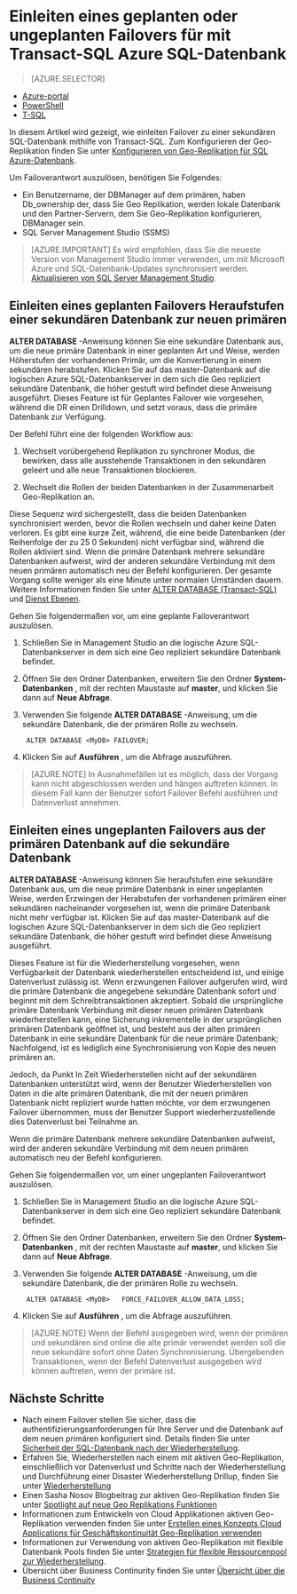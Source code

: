 <properties 
    pageTitle="Einleiten einen geplanten oder ungeplanten Failover für SQL-Datenbank mit Transact-SQL Azure | Microsoft Azure" 
    description="Einleiten eines geplanten oder ungeplanten Failovers für mit Transact-SQL Azure SQL-Datenbank" 
    services="sql-database" 
    documentationCenter="" 
    authors="CarlRabeler" 
    manager="jhubbard" 
    editor=""/>

<tags
    ms.service="sql-database"
    ms.devlang="NA"
    ms.topic="article"
    ms.tgt_pltfrm="NA"
    ms.workload="data-management"
    ms.date="08/29/2016"
    ms.author="carlrab"/>

# <a name="initiate-a-planned-or-unplanned-failover-for-azure-sql-database-with-transact-sql"></a>Einleiten eines geplanten oder ungeplanten Failovers für mit Transact-SQL Azure SQL-Datenbank


> [AZURE.SELECTOR]
- [Azure-portal](sql-database-geo-replication-failover-portal.md)
- [PowerShell](sql-database-geo-replication-failover-powershell.md)
- [T-SQL](sql-database-geo-replication-failover-transact-sql.md)


In diesem Artikel wird gezeigt, wie einleiten Failover zu einer sekundären SQL-Datenbank mithilfe von Transact-SQL. Zum Konfigurieren der Geo-Replikation finden Sie unter [Konfigurieren von Geo-Replikation für SQL Azure-Datenbank](sql-database-geo-replication-transact-sql.md).



Um Failoverantwort auszulösen, benötigen Sie Folgendes:

- Ein Benutzername, der DBManager auf dem primären, haben Db_ownership der, dass Sie Geo Replikation, werden lokale Datenbank und den Partner-Servern, dem Sie Geo-Replikation konfigurieren, DBManager sein.
- SQL Server Management Studio (SSMS)


> [AZURE.IMPORTANT] Es wird empfohlen, dass Sie die neueste Version von Management Studio immer verwenden, um mit Microsoft Azure und SQL-Datenbank-Updates synchronisiert werden. [Aktualisieren von SQL Server Management Studio](https://msdn.microsoft.com/library/mt238290.aspx).




## <a name="initiate-a-planned-failover-promoting-a-secondary-database-to-become-the-new-primary"></a>Einleiten eines geplanten Failovers Heraufstufen einer sekundären Datenbank zur neuen primären

**ALTER DATABASE** -Anweisung können Sie eine sekundäre Datenbank aus, um die neue primäre Datenbank in einer geplanten Art und Weise, werden Höherstufen der vorhandenen Primär, um die Konvertierung in einem sekundären herabstufen. Klicken Sie auf das master-Datenbank auf die logischen Azure SQL-Datenbankserver in dem sich die Geo repliziert sekundäre Datenbank, die höher gestuft wird befindet diese Anweisung ausgeführt. Dieses Feature ist für Geplantes Failover wie vorgesehen, während die DR einen Drilldown, und setzt voraus, dass die primäre Datenbank zur Verfügung.

Der Befehl führt eine der folgenden Workflow aus:

1. Wechselt vorübergehend Replikation zu synchroner Modus, die bewirken, dass alle ausstehende Transaktionen in den sekundären geleert und alle neue Transaktionen blockieren.

2. Wechselt die Rollen der beiden Datenbanken in der Zusammenarbeit Geo-Replikation an.  

Diese Sequenz wird sichergestellt, dass die beiden Datenbanken synchronisiert werden, bevor die Rollen wechseln und daher keine Daten verloren. Es gibt eine kurze Zeit, während, die eine beide Datenbanken (der Reihenfolge der zu 25 0 Sekunden) nicht verfügbar sind, während die Rollen aktiviert sind. Wenn die primäre Datenbank mehrere sekundäre Datenbanken aufweist, wird der anderen sekundäre Verbindung mit dem neuen primären automatisch neu der Befehl konfigurieren.  Der gesamte Vorgang sollte weniger als eine Minute unter normalen Umständen dauern. Weitere Informationen finden Sie unter [ALTER DATABASE (Transact-SQL)](https://msdn.microsoft.com/library/mt574871.aspx) und [Dienst Ebenen](sql-database-service-tiers.md).


Gehen Sie folgendermaßen vor, um eine geplante Failoverantwort auszulösen.

1. Schließen Sie in Management Studio an die logische Azure SQL-Datenbankserver in dem sich eine Geo repliziert sekundäre Datenbank befindet.

2. Öffnen Sie den Ordner Datenbanken, erweitern Sie den Ordner **System-Datenbanken** , mit der rechten Maustaste auf **master**, und klicken Sie dann auf **Neue Abfrage**.

3. Verwenden Sie folgende **ALTER DATABASE** -Anweisung, um die sekundäre Datenbank, die der primären Rolle zu wechseln.

        ALTER DATABASE <MyDB> FAILOVER;

4. Klicken Sie auf **Ausführen** , um die Abfrage auszuführen.

>[AZURE.NOTE] In Ausnahmefällen ist es möglich, dass der Vorgang kann nicht abgeschlossen werden und hängen auftreten können. In diesem Fall kann der Benutzer sofort Failover Befehl ausführen und Datenverlust annehmen.


## <a name="initiate-an-unplanned-failover-from-the-primary-database-to-the-secondary-database"></a>Einleiten eines ungeplanten Failovers aus der primären Datenbank auf die sekundäre Datenbank

**ALTER DATABASE** -Anweisung können Sie heraufstufen eine sekundäre Datenbank aus, um die neue primäre Datenbank in einer ungeplanten Weise, werden Erzwingen der Herabstufen der vorhandenen primären einer sekundären nacheinander vorgesehen ist, wenn die primäre Datenbank nicht mehr verfügbar ist. Klicken Sie auf das master-Datenbank auf die logischen Azure SQL-Datenbankserver in dem sich die Geo repliziert sekundäre Datenbank, die höher gestuft wird befindet diese Anweisung ausgeführt.

Dieses Feature ist für die Wiederherstellung vorgesehen, wenn Verfügbarkeit der Datenbank wiederherstellen entscheidend ist, und einige Datenverlust zulässig ist. Wenn erzwungenen Failover aufgerufen wird, wird die primäre Datenbank die angegebene sekundäre Datenbank sofort und beginnt mit dem Schreibtransaktionen akzeptiert. Sobald die ursprüngliche primäre Datenbank Verbindung mit dieser neuen primären Datenbank wiederherstellen kann, eine Sicherung inkrementelle in der ursprünglichen primären Datenbank geöffnet ist, und besteht aus der alten primären Datenbank in eine sekundäre Datenbank für die neue primäre Datenbank; Nachfolgend, ist es lediglich eine Synchronisierung von Kopie des neuen primären an.

Jedoch, da Punkt In Zeit Wiederherstellen nicht auf der sekundären Datenbanken unterstützt wird, wenn der Benutzer Wiederherstellen von Daten in die alte primären Datenbank, die mit der neuen primären Datenbank nicht repliziert wurde hatten möchte, vor dem erzwungenen Failover übernommen, muss der Benutzer Support wiederherzustellende dies Datenverlust bei Teilnahme an.

Wenn die primäre Datenbank mehrere sekundäre Datenbanken aufweist, wird der anderen sekundäre Verbindung mit dem neuen primären automatisch neu der Befehl konfigurieren.

Gehen Sie folgendermaßen vor, um einer ungeplanten Failoverantwort auszulösen.

1. Schließen Sie in Management Studio an die logische Azure SQL-Datenbankserver in dem sich eine Geo repliziert sekundäre Datenbank befindet.

2. Öffnen Sie den Ordner Datenbanken, erweitern Sie den Ordner **System-Datenbanken** , mit der rechten Maustaste auf **master**, und klicken Sie dann auf **Neue Abfrage**.

3. Verwenden Sie folgende **ALTER DATABASE** -Anweisung, um die sekundäre Datenbank, die der primären Rolle zu wechseln.

        ALTER DATABASE <MyDB>   FORCE_FAILOVER_ALLOW_DATA_LOSS;

4. Klicken Sie auf **Ausführen** , um die Abfrage auszuführen.

>[AZURE.NOTE] Wenn der Befehl ausgegeben wird, wenn der primären und sekundären sind online die alte primär verwendet werden soll die neue sekundäre sofort ohne Daten Synchronisierung. Übergebenden Transaktionen, wenn der Befehl Datenverlust ausgegeben wird können auftreten, wenn der primäre ist.



## <a name="next-steps"></a>Nächste Schritte   

- Nach einem Failover stellen Sie sicher, dass die authentifizierungsanforderungen für Ihre Server und die Datenbank auf dem neuen primären konfiguriert sind. Details finden Sie unter [Sicherheit der SQL-Datenbank nach der Wiederherstellung](sql-database-geo-replication-security-config.md).
- Erfahren Sie, Wiederherstellen nach einem mit aktiven Geo-Replikation, einschließlich vor Datenverlust und Schritte nach der Wiederherstellung und Durchführung einer Disaster Wiederherstellung Drillup, finden Sie unter [Wiederherstellung](sql-database-disaster-recovery.md)
- Einen Sasha Nosov Blogbeitrag zur aktiven Geo-Replikation finden Sie unter [Spotlight auf neue Geo Replikations Funktionen](https://azure.microsoft.com/blog/spotlight-on-new-capabilities-of-azure-sql-database-geo-replication/)
- Informationen zum Entwickeln von Cloud Applikationen aktiven Geo-Replikation verwenden finden Sie unter [Erstellen eines Konzepts Cloud Applications für Geschäftskontinuität Geo-Replikation verwenden](sql-database-designing-cloud-solutions-for-disaster-recovery.md)
- Informationen zur Verwendung von aktiven Geo-Replikation mit flexible Datenbank Pools finden Sie unter [Strategien für flexible Ressourcenpool zur Wiederherstellung](sql-database-disaster-recovery-strategies-for-applications-with-elastic-pool.md).
- Übersicht über Business Continurity finden Sie unter [Übersicht über die Business Continuity](sql-database-business-continuity.md)
